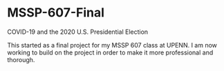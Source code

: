 # MSSP-607-Final
COVID-19 and the 2020 U.S. Presidential Election

This started as a final project for my MSSP 607 class at UPENN. I am now working to build on the project in order to make it more professional and thorough.
